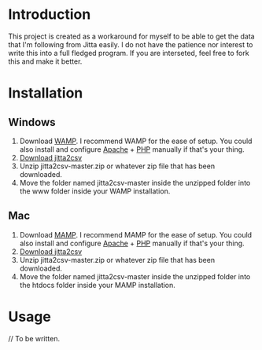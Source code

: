 # Introduction
This project is created as a workaround for myself to be able to get the data that I'm following from Jitta easily. I do not have the patience nor interest to write this into a full fledged program. If you are interseted, feel free to fork this and make it better. 


# Installation
## Windows
1. Download [WAMP](http://www.wampserver.com/en/). I recommend WAMP for the ease of setup. You could also install and configure [Apache](https://httpd.apache.org/) + [PHP](https://secure.php.net/downloads.php) manually if that's your thing.
2. [Download jitta2csv](https://github.com/chuaweijie/jitta2csv/archive/master.zip)
3. Unzip jitta2csv-master.zip or whatever zip file that has been downloaded. 
4. Move the folder named jitta2csv-master inside the unzipped folder into the www folder inside your WAMP installation. 

## Mac
1. Download [MAMP](https://www.mamp.info/en/). I recommend MAMP for the ease of setup. You could also install and configure [Apache](https://httpd.apache.org/) + [PHP](https://secure.php.net/downloads.php) manually if that's your thing.
2. [Download jitta2csv](https://github.com/chuaweijie/jitta2csv/archive/master.zip)
3. Unzip jitta2csv-master.zip or whatever zip file that has been downloaded. 
4. Move the folder named jitta2csv-master inside the unzipped folder into the htdocs folder inside your MAMP installation. 


# Usage
// To be written. 
